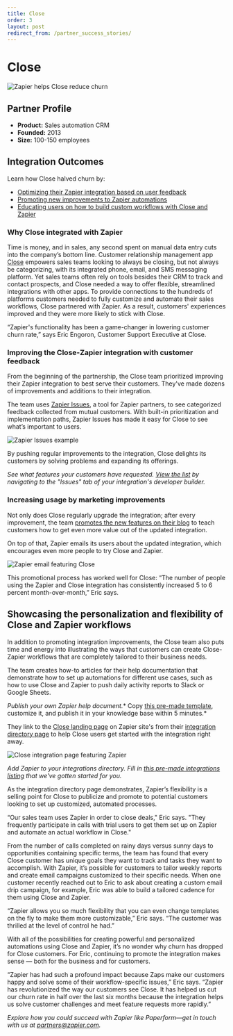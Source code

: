 ```yaml
---
title: Close
order: 3
layout: post
redirect_from: /partner_success_stories/
---
```


# Close

![Zapier helps Close reduce churn](https://cdn.zapier.com/storage/photos/a4536df1cd4072a4bc4954d9e3cd826e.png)

## Partner Profile

- **Product:** Sales automation CRM
- **Founded:** 2013
- **Size:** 100-150 employees

## Integration Outcomes

Learn how Close halved churn by:

- [Optimizing their Zapier integration based on user feedback](#improvements)
- [Promoting new improvements to Zapier automations](#promotion)
- [Educating users on how to build custom workflows with Close and Zapier](#education)

### Why Close integrated with Zapier

Time is money, and in sales, any second spent on manual data entry cuts into the company’s bottom line. Customer relationship management app [Close](https://close.com/) empowers sales teams looking to always be closing, but not always be categorizing, with its integrated phone, email, and SMS messaging platform. Yet sales teams often rely on tools besides their CRM to track and contact prospects, and Close needed a way to offer flexible, streamlined integrations with other apps. To provide connections to the hundreds of platforms customers needed to fully customize and automate their sales workflows, Close partnered with Zapier. As a result, customers' experiences improved and they were more likely to stick with Close.

“Zapier's functionality has been a game-changer in lowering customer churn rate,” says Eric Engoron, Customer Support Executive at Close.

<a id="improvements"></a>
### Improving the Close-Zapier integration with customer feedback

From the beginning of the partnership, the Close team prioritized improving their Zapier integration to best serve their customers. They've made dozens of improvements and additions to their integration.

The team uses [Zapier Issues](https://zapier.com/engineering/zapier-issues/), a tool for Zapier partners, to see categorized feedback collected from mutual customers. With built-in prioritization and implementation paths, Zapier Issues has made it easy for Close to see what’s important to users.

![Zapier Issues example](https://cdn.zapier.com/storage/photos/0515aaaadef2a8afa931b9ffa6195234.png)

By pushing regular improvements to the integration, Close delights its customers by solving problems and expanding its offerings.

*See what features your customers have requested. [View the list](https://zapier.com/developer/builder/) by navigating to the "Issues" tab of your integration's developer builder.*

<a id="promotion"></a>
### Increasing usage by marketing improvements

Not only does Close regularly upgrade the integration; after every improvement, the team [promotes the new features on their blog](http://blog.close.com/automate-your-sales-workflows-with-zapier) to teach customers how to get even more value out of the updated integration.

On top of that, Zapier emails its users about the updated integration, which encourages even more people to try Close and Zapier.

![Zapier email featuring Close](https://cdn.zapier.com/storage/photos/378d363efff141b01e74781127fbbdd7.png)

This promotional process has worked well for Close: “The number of people using the Zapier and Close integration has consistently increased 5 to 6 percent month-over-month,” Eric says.

<a id="education"></a>
## Showcasing the personalization and flexibility of Close and Zapier workflows

In addition to promoting integration improvements, the Close team also puts time and energy into illustrating the ways that customers can create Close-Zapier workflows that are completely tailored to their business needs.

The team creates how-to articles for their help documentation that demonstrate how to set up automations for different use cases, such as how to use Close and Zapier to push daily activity reports to Slack or Google Sheets.

*Publish your own Zapier help document.** Copy [this pre-made template](https://docs.google.com/document/d/1eg3CaU9ytf5QH38FuaxAyQgmFN2HYZFbBN7E3l9kZZg/edit), customize it, and publish it in your knowledge base within 5 minutes.*

They link to the [Close landing page](https://zapier.com/apps/closeio/integrations) on Zapier site's from their [integration directory page](https://close.com/api/) to help Close users get started with the integration right away. 

![Close integration page featuring Zapier](https://cdn.zapier.com/storage/photos/a1d185878040db619a4baa51a582e220.png)

*Add Zapier to your integrations directory. Fill in [this pre-made integrations listing](https://docs.google.com/document/d/19vkVdn5e8EQMFKmYBpxNFta12kFdbkiAXZVc6MT1arM/edit) that we've gotten started for you.*

As the integration directory page demonstrates, Zapier’s flexibility is a selling point for Close to publicize and promote to potential customers looking to set up customized, automated processes.

“Our sales team uses Zapier in order to close deals," Eric says. "They frequently participate in calls with trial users to get them set up on Zapier and automate an actual workflow in Close."

From the number of calls completed on rainy days versus sunny days to opportunities containing specific terms, the team has found that every Close customer has unique goals they want to track and tasks they want to accomplish. With Zapier, it’s possible for customers to tailor weekly reports and create email campaigns customized to their specific needs. When one customer recently reached out to Eric to ask about creating a custom email drip campaign, for example, Eric was able to build a tailored cadence for them using Close and Zapier. 

“Zapier allows you so much flexibility that you can even change templates on the fly to make them more customizable,” Eric says. “The customer was thrilled at the level of control he had.”

With all of the possibilities for creating powerful and personalized automations using Close and Zapier, it’s no wonder why churn has dropped for Close customers. For Eric, continuing to promote the integration makes sense — both for the business and for customers.

“Zapier has had such a profound impact because Zaps make our customers happy and solve some of their workflow-specific issues,” Eric says. “Zapier has revolutionized the way our customers see Close. It has helped us cut our churn rate in half over the last six months because the integration helps us solve customer challenges and meet feature requests more rapidly.”

*Explore how you could succeed with Zapier like Paperform—get in touch with us at [partners@zapier.com](mailto:partners@zapier.com).*
